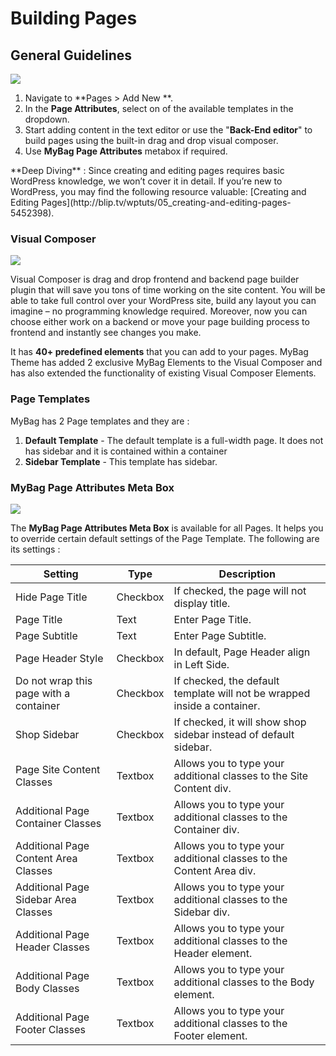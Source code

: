 # Building Pages

## General Guidelines

![](http://transvelo.github.io/docs/mybag/images/add-new-page.png)

1. Navigate to **Pages > Add New **.
2. In the **Page Attributes**, select on of the available templates in the dropdown.
3. Start adding content in the text editor or use the "**Back-End editor**" to build pages using the built-in drag and drop visual composer.
4. Use **MyBag Page Attributes** metabox if required.

<div class="alert alert-info">**Deep Diving** : Since creating and editing pages requires basic WordPress knowledge, we won’t cover it in detail. If you’re new to WordPress, you may find the following resource valuable: [Creating and Editing Pages](http://blip.tv/wptuts/05_creating-and-editing-pages-5452398).</div>

### Visual Composer

![](http://transvelo.github.io/docs/mybag/images/vc-backend-editor.png)

Visual Composer is drag and drop frontend and backend page builder plugin that will save you tons of time working on the site content. You will be able to take full control over your WordPress site, build any layout you can imagine – no programming knowledge required. Moreover, now you can choose either work on a backend or move your page building process to frontend and instantly see changes you make.

It has **40+ predefined elements** that you can add to your pages. MyBag Theme has added 2 exclusive MyBag Elements to the Visual Composer and has also extended the functionality of existing Visual Composer Elements.

### Page Templates

MyBag has 2 Page templates and they are :

1. **Default Template** - The default template is a full-width page. It does not has sidebar and it is contained within a container
2. **Sidebar Template** - This template has sidebar.

### MyBag Page Attributes Meta Box

![](http://transvelo.github.io/docs/mybag/images/page-attributes.png)

The **MyBag Page Attributes Meta Box** is available for all Pages. It helps you to override certain default settings of the Page Template. The following are its settings :

| Setting | Type | Description |
| -- | -- | -- |
| Hide Page Title | Checkbox | If checked, the page will not display title. |
| Page Title | Text | Enter Page Title. |
| Page Subtitle | Text | Enter Page Subtitle. |
| Page Header Style | Checkbox | In default, Page Header align in Left Side. |
| Do not wrap this page with a container | Checkbox | If checked, the default template will not be wrapped inside a container. |
| Shop Sidebar | Checkbox | If checked, it will show shop sidebar instead of default sidebar. |
| Page Site Content Classes | Textbox | Allows you to type your additional classes to the Site Content div. |
| Additional Page Container Classes | Textbox | Allows you to type your additional classes to the Container div.  |
| Additional Page Content Area Classes | Textbox |  Allows you to type your additional classes to the Content Area div. |
| Additional Page Sidebar Area Classes | Textbox |  Allows you to type your additional classes to the Sidebar div. |
| Additional Page Header Classes | Textbox |  Allows you to type your additional classes to the Header element. |
| Additional Page Body Classes | Textbox |  Allows you to type your additional classes to the Body element. |
| Additional Page Footer Classes | Textbox |  Allows you to type your additional classes to the Footer element. |



